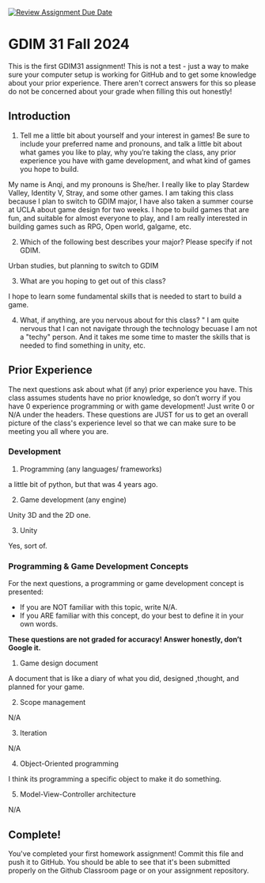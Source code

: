 [![Review Assignment Due Date](https://classroom.github.com/assets/deadline-readme-button-22041afd0340ce965d47ae6ef1cefeee28c7c493a6346c4f15d667ab976d596c.svg)](https://classroom.github.com/a/POQdLnh2)
# GDIM 31 Fall 2024

This is the first GDIM31 assignment! This is not a test - just a way to make sure your computer setup is working for GitHub and to get some knowledge about your prior experience. There aren't correct answers for this so please do not be concerned about your grade when filling this out honestly!

## Introduction

1. Tell me a little bit about yourself and your interest in games! Be sure to include your preferred name and pronouns, and talk a little bit about what games you like to play, why you’re taking the class, any prior experience you have with game development, and what kind of games you hope to build.

My name is Anqi, and my pronouns is She/her. I really like to play Stardew Valley, Identity V, Stray, and some other games. I am taking this class because I plan to switch to GDIM major, I have also taken a summer course at UCLA about game design for two weeks. I hope to build games that are fun, and suitable for almost everyone to play, and I am really interested in building games such as RPG, Open world, galgame, etc. 

2. Which of the following best describes your major? Please specify if not GDIM.  

Urban studies, but planning to switch to GDIM

3. What are you hoping to get out of this class?

I hope to learn some fundamental skills that is needed to start to build a game.

4. What, if anything, are you nervous about for this class?
"
I am quite nervous that I can not navigate through the technology becuase I am not a "techy" person. And it takes me some time to master the skills that is needed to find something in unity, etc.

## Prior Experience


The next questions ask about what (if any) prior experience you have. This class assumes students have no prior knowledge, so don’t worry if you have 0 experience programming or with game development! Just write 0 or N/A under the headers. These questions are JUST for us to get an overall picture of the class's experience level so that we can make sure to be meeting you all where you are.

### Development

1. Programming (any languages/ frameworks)

a little bit of python, but that was 4 years ago. 

2. Game development (any engine)

Unity 3D and the 2D one. 

3. Unity

Yes, sort of. 

### Programming & Game Development Concepts

For the next questions, a programming or game development concept is presented:

 - If you are NOT familiar with this topic, write N/A.
 - If you ARE familiar with this concept, do your best to define it in your own words.

**These questions are not graded for accuracy! Answer honestly, don’t Google it.**

1. Game design document

A document that is like a diary of what you did, designed ,thought, and planned for your game. 

2. Scope management

N/A

3. Iteration

N/A

4. Object-Oriented programming

I think its programming a specific object to make it do something. 

5. Model-View-Controller architecture

N/A

## Complete!

You've completed your first homework assignment! Commit this file and push it to GitHub. You should be able to see that it's been submitted properly on the Github Classroom page or on your assignment repository.
